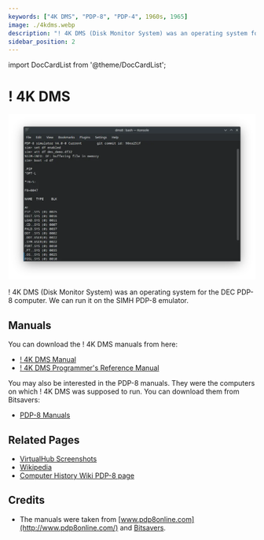 ```yaml
---
keywords: ["4K DMS", "PDP-8", "PDP-4", 1960s, 1965]
image: ./4kdms.webp
description: "! 4K DMS (Disk Monitor System) was an operating system for the DEC PDP-8 computer. We can run it on the SIMH PDP-8 emulator."
sidebar_position: 2
---
```


import DocCardList from '@theme/DocCardList';

# ! 4K DMS

![! 4K DMS](./4kdms.webp)

! 4K DMS (Disk Monitor System) was an operating system for the DEC PDP-8 computer. We can run it on the SIMH PDP-8 emulator.

<DocCardList />

## Manuals

You can download the ! 4K DMS manuals from here:

- [! 4K DMS Manual](http://www.pdp8online.com/pdp8cgi/query_docs/tifftopdf.pl/pdp8docs/dec-08-odsma-a-d.pdf)
- [! 4K DMS Programmer's Reference Manual](http://www.bitsavers.org/pdf/dec/pdp8/software/DEC-D8-SDAB-D_diskMonPgmRef.pdf)

You may also be interested in the PDP-8 manuals. They were the computers on which ! 4K DMS was supposed to run. You can download them from Bitsavers:

- [PDP-8 Manuals](http://bitsavers.org/pdf/dec/pdp8/)

## Related Pages

- [VirtualHub Screenshots](https://screenshots.virtualhub.eu.org/1960s/1965/4kdms/)
- [Wikipedia](https://en.wikipedia.org/wiki/PDP-8_4K_Disk_Monitor_System)
- [Computer History Wiki PDP-8 page](https://gunkies.org/wiki/PDP-8)

## Credits

- The manuals were taken from [www.pdp8online.com](http://www.pdp8online.com/) and [Bitsavers](http://bitsavers.org).
